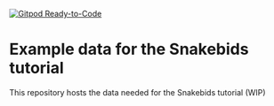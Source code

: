 [![Gitpod Ready-to-Code](https://img.shields.io/badge/Gitpod-ready--to--code-blue?logo=gitpod)](https://gitpod.io/#https://github.com/snakemake/snakemake-tutorial-data)

# Example data for the Snakebids tutorial

This repository hosts the data needed for the Snakebids tutorial (WIP)
